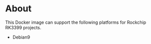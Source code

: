 # About
This Docker image can support the following platforms for Rockchip RK3399 projects.

- Debian9

